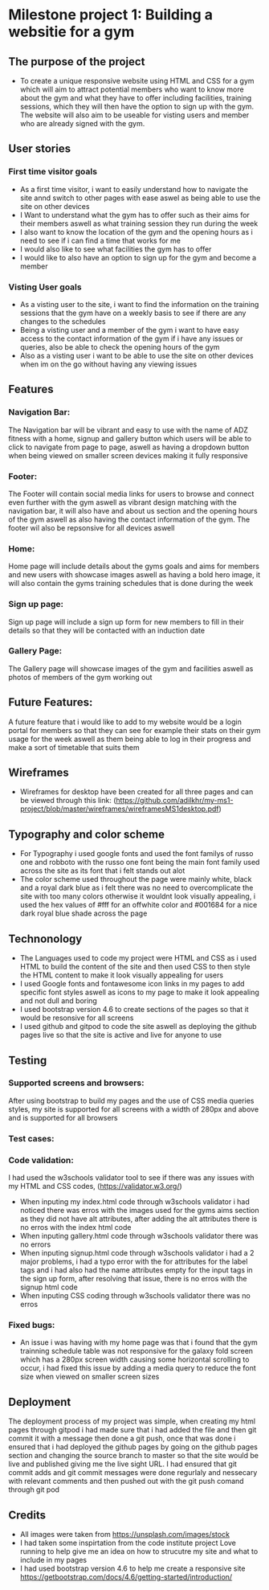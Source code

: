 # Milestone project 1: Building a websitie for a gym

## The purpose of the project

* To create a unique responsive website using HTML and CSS for a gym which will aim to attract potential members who want to know more about the gym and what they have to offer including facilities, training sessions, which they will then have the option to sign up with the gym. The website will also aim to be useable for visting users and member who are already signed with the gym.

## User stories

### First time visitor goals

* As a first time visitor, i want to easily understand how to navigate the site annd switch to other pages with ease aswel as being able to use the site on other devices
* I Want to understand what the gym has to offer such as their aims for their members aswell as what training session they run during the week
* I also want to know the location of the gym and the opening hours as i need to see if i can find a time that works for me
* I would also like to see what facilities the gym has to offer 
* I would like to also have an option to sign up for the gym and become a member

### Visting User goals

* As a visting user to the site, i want to find the information on the training sessions that the gym have on a weekly basis to see if there are any changes to the schedules
* Being a visting user and a member of the gym i want to have easy access to the contact information of the gym if i have any issues or queries, also be able to check the opening hours of the gym 
* Also as a visting user i want to be able to use the site on other devices when im on the go without having any viewing issues

## Features

### Navigation Bar:

The Navigation bar will be vibrant and easy to use with the name of ADZ fitness with a home, signup and gallery button which users will be able to click to navigate from page to page, aswell as having a dropdown button when being viewed on smaller screen devices making it fully responsive

### Footer:

The Footer will contain social media links for users to browse and connect even further with the gym aswell as vibrant design matching with the navigation bar, it will also have and about us section and the opening hours of the gym aswell as also having the contact information of the gym. The footer wil also be repsonsive for all devices aswell

### Home:

Home page will include details about the gyms goals and aims for members and new users with showcase images aswell as having a bold hero image, it will also contain the gyms training schedules that is done during the week

### Sign up page:

Sign up page will include a sign up form for new members to fill in their details so that they will be contacted with an induction date

### Gallery Page:

The Gallery page will showcase images of the gym and facilities aswell as photos of members of the gym working out

## Future Features: 

A future feature that i would like to add to my website would be a login portal for members so that they can see for example their stats on their gym usage for the week aswell as them being able to log in their progress and make a sort of timetable that suits them

## Wireframes

* Wireframes for desktop have been created for all three pages and can be viewed through this link: (https://github.com/adilkhr/my-ms1-project/blob/master/wireframes/wireframesMS1desktop.pdf)

## Typography and color scheme

* For Typography i used google fonts and used the font familys of russo one and robboto with the russo one font being the main font family used across the site as its font that i felt stands out alot
* The color scheme used throughout the page were mainly white, black and a royal dark blue as i felt there was no need to overcomplicate the site with too many colors otherwise it wouldnt look visually appealing, i used the hex values of #fff for an offwhite color and #001684 for a nice dark royal blue shade across the page

## Technonology

* The Languages used to code my project were HTML and CSS as i used HTML to build the content of the site and then used CSS to then style the HTML content to make it look visually appealing for users
* I used Google fonts and fontawesome icon links in my pages to add specific font styles aswell as icons to my page to make it look appealing and not dull and boring
* I used bootstrap version 4.6 to create sections of the pages so that it would be resonsive for all screens  
* I used github and gitpod to code the site aswell as deploying the github pages live so that the site is active and live for anyone to use

## Testing

### Supported screens and browsers:

After using bootstrap to build my pages and the use of CSS media queries styles, my site is supported for all screens with a width of 280px and above and is supported for all browsers

### Test cases:

### Code validation:

I had used the w3schools validator tool to see if there was any issues with my HTML and CSS codes, (https://validator.w3.org/)

* When inputing my index.html code through w3schools validator i had noticed there was erros with the images used for the gyms aims section as they did not have alt attributes, after adding the alt attributes there is no erros with the index html code
* When inputing gallery.html code through w3schools validator there was no errors
* When inputing signup.html code through w3schools validator i had a 2 major problems, i had a typo error with the for attributes for the label tags and i had also had the name attributes empty for the input tags in the sign up form, after resolving that issue, there is no erros with the signup html code 
* When inputing CSS coding through w3schools validator there was no erros

### Fixed bugs:

* An issue i was having with my home page was that i found that the gym trainning schedule table was not responsive for the galaxy fold screen which has a 280px screen width causing some horizontal scrolling to occur, i had fixed this issue by adding a media query to reduce the font size when viewed on smaller screen sizes

## Deployment

The deployment process of my project was simple, when creating my html pages through gitpod i had made sure that i had added the file and then git commit it with a message then done a git push, once that was done i ensured that i had deployed the github pages by going on the github pages section and changing the source branch to master so that the site would be live and published giving me the live sight URL. I had ensured that git commit adds and git commit messages were done regurlaly and nessecary with relevant comments and then pushed out with the git push comand through git pod

## Credits

* All images were taken from https://unsplash.com/images/stock
* I had taken some inspirtation from the code institute project Love running to help give me an idea on how to strucutre my site and what to include in my pages
* I had used bootstrap version 4.6 to help me create a responsive site https://getbootstrap.com/docs/4.6/getting-started/introduction/



